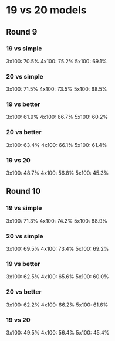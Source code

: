 # 19 vs 20 models

## Round 9
### 19 vs simple
3x100: 70.5%
4x100: 75.2%
5x100: 69.1%


### 20 vs simple
3x100: 71.5%
4x100: 73.5%
5x100: 68.5%

### 19 vs better
3x100: 61.9%
4x100: 66.7%
5x100: 60.2%

### 20 vs better
3x100: 63.4%
4x100: 66.1%
5x100: 61.4%

### 19 vs 20
3x100: 48.7%
4x100: 56.8%
5x100: 45.3%

## Round 10
### 19 vs simple
3x100: 71.3%
4x100: 74.2%
5x100: 68.9%

### 20 vs simple
3x100: 69.5%
4x100: 73.4%
5x100: 69.2%

### 19 vs better
3x100: 62.5%
4x100: 65.6%
5x100: 60.0%

### 20 vs better
3x100: 62.2%
4x100: 66.2%
5x100: 61.6%

### 19 vs 20
3x100: 49.5%
4x100: 56.4%
5x100: 45.4%

